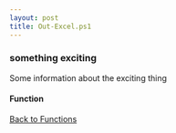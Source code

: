 ```yaml
---
layout: post
title: Out-Excel.ps1
---
```


### something exciting

Some information about the exciting thing

#### Function

<script async src="https://gist-it.appspot.com/github.com/BanterBoy/scripts-blog/blob/master/PowerShell/functions/Out-Excel.ps1" crossorigin="anonymous"></script>

<a href="/menu/_pages/functions.html">Back to Functions</a>
